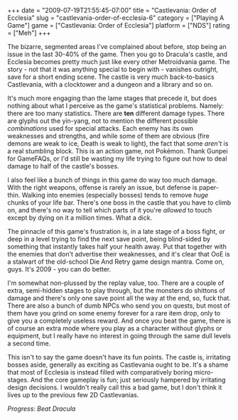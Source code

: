 +++
date = "2009-07-19T21:55:45-07:00"
title = "Castlevania: Order of Ecclesia"
slug = "castlevania-order-of-ecclesia-6"
category = ["Playing A Game"]
game = ["Castlevania: Order of Ecclesia"]
platform = ["NDS"]
rating = ["Meh"]
+++

The bizarre, segmented areas I've complained about before, stop being an issue in the last 30-40% of the game.  Then you go to Dracula's castle, and Ecclesia becomes pretty much just like every other Metroidvania game.  The story - not that it was anything special to begin with - vanishes outright, save for a short ending scene.  The castle is very much back-to-basics Castlevania, with a clocktower and a dungeon and a library and so on.

It's much more engaging than the lame stages that precede it, but does nothing about what I perceive as the game's statistical problems.  Namely: there are too many statistics.  There are <b>ten</b> different damage types.  There are glyphs out the yin-yang, not to mention the different possible <i>combinations</i> used for special attacks.  Each enemy has its own weaknesses and strengths, and while some of them are obvious (fire demons are weak to ice, Death is weak to light), the fact that some <i>aren't</i> is a real stumbling block.  This is an action game, not Pokémon.  Thank Gunpei for GameFAQs, or I'd still be wasting my life trying to figure out how to deal damage to half of the castle's bosses.

I also feel like a bunch of things in this game do way too much damage.  With the right weapons, offense is rarely an issue, but defense is paper-thin.  Walking into enemies (especially bosses) tends to remove <i>huge</i> chunks of your life bar.  There's one boss in the castle that you have to climb on, and there's no way to tell which parts of it you're <i>allowed</i> to touch except by dying on it a million times.  What a dick.

The pinnacle of this game's frustration is, in a late stage of a boss fight, or deep in a level trying to find the next save point, being blind-sided by something that instantly takes half your health away.  Put that together with the enemies that don't advertise their weaknesses, and it's clear that OoE is a stalwart of the old-school Die And Retry game design mantra.  Come on, guys.  It's 2009 - you can do better.

I'm somewhat non-plussed by the replay value, too.  There are a couple of extra, semi-hidden stages to play through, but the monsters do shittons of damage and there's only one save point all the way at the end, so, fuck that.  There are also a bunch of dumb NPCs who send you on quests, but most of them have you grind on some enemy forever for a rare item drop, only to give you a completely useless reward.  And once you beat the game, there is of course an extra mode where you play as a character without glyphs or equipment, but I really have no interest in going through the same dull levels a second time.

This isn't to say the game doesn't have its fun points.  The castle is, irritating bosses aside, generally as exciting as Castlevania ought to be.  It's a shame that most of Ecclesia is instead filled with comparatively boring micro-stages.  And the core gameplay is fun; just seriously hampered by irritating design decisions.  I wouldn't really call this a bad game, but I don't think it lives up to the previous few 2D Castlevanias.

<i>Progress: Beat Dracula</i>
